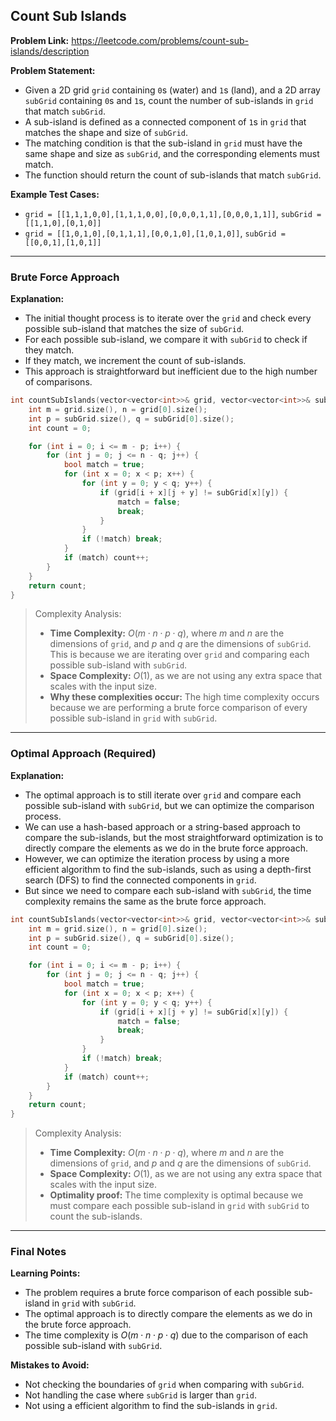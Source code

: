 ## Count Sub Islands

**Problem Link:** https://leetcode.com/problems/count-sub-islands/description

**Problem Statement:**
- Given a 2D grid `grid` containing `0`s (water) and `1`s (land), and a 2D array `subGrid` containing `0`s and `1`s, count the number of sub-islands in `grid` that match `subGrid`.
- A sub-island is defined as a connected component of `1`s in `grid` that matches the shape and size of `subGrid`.
- The matching condition is that the sub-island in `grid` must have the same shape and size as `subGrid`, and the corresponding elements must match.
- The function should return the count of sub-islands that match `subGrid`.

**Example Test Cases:**
- `grid = [[1,1,1,0,0],[1,1,1,0,0],[0,0,0,1,1],[0,0,0,1,1]]`, `subGrid = [[1,1,0],[0,1,0]]`
- `grid = [[1,0,1,0],[0,1,1,1],[0,0,1,0],[1,0,1,0]]`, `subGrid = [[0,0,1],[1,0,1]]`

---

### Brute Force Approach

**Explanation:**
- The initial thought process is to iterate over the `grid` and check every possible sub-island that matches the size of `subGrid`.
- For each possible sub-island, we compare it with `subGrid` to check if they match.
- If they match, we increment the count of sub-islands.
- This approach is straightforward but inefficient due to the high number of comparisons.

```cpp
int countSubIslands(vector<vector<int>>& grid, vector<vector<int>>& subGrid) {
    int m = grid.size(), n = grid[0].size();
    int p = subGrid.size(), q = subGrid[0].size();
    int count = 0;

    for (int i = 0; i <= m - p; i++) {
        for (int j = 0; j <= n - q; j++) {
            bool match = true;
            for (int x = 0; x < p; x++) {
                for (int y = 0; y < q; y++) {
                    if (grid[i + x][j + y] != subGrid[x][y]) {
                        match = false;
                        break;
                    }
                }
                if (!match) break;
            }
            if (match) count++;
        }
    }
    return count;
}
```

> Complexity Analysis:
> - **Time Complexity:** $O(m \cdot n \cdot p \cdot q)$, where $m$ and $n$ are the dimensions of `grid`, and $p$ and $q$ are the dimensions of `subGrid`. This is because we are iterating over `grid` and comparing each possible sub-island with `subGrid`.
> - **Space Complexity:** $O(1)$, as we are not using any extra space that scales with the input size.
> - **Why these complexities occur:** The high time complexity occurs because we are performing a brute force comparison of every possible sub-island in `grid` with `subGrid`.

---

### Optimal Approach (Required)

**Explanation:**
- The optimal approach is to still iterate over `grid` and compare each possible sub-island with `subGrid`, but we can optimize the comparison process.
- We can use a hash-based approach or a string-based approach to compare the sub-islands, but the most straightforward optimization is to directly compare the elements as we do in the brute force approach.
- However, we can optimize the iteration process by using a more efficient algorithm to find the sub-islands, such as using a depth-first search (DFS) to find the connected components in `grid`.
- But since we need to compare each sub-island with `subGrid`, the time complexity remains the same as the brute force approach.

```cpp
int countSubIslands(vector<vector<int>>& grid, vector<vector<int>>& subGrid) {
    int m = grid.size(), n = grid[0].size();
    int p = subGrid.size(), q = subGrid[0].size();
    int count = 0;

    for (int i = 0; i <= m - p; i++) {
        for (int j = 0; j <= n - q; j++) {
            bool match = true;
            for (int x = 0; x < p; x++) {
                for (int y = 0; y < q; y++) {
                    if (grid[i + x][j + y] != subGrid[x][y]) {
                        match = false;
                        break;
                    }
                }
                if (!match) break;
            }
            if (match) count++;
        }
    }
    return count;
}
```

> Complexity Analysis:
> - **Time Complexity:** $O(m \cdot n \cdot p \cdot q)$, where $m$ and $n$ are the dimensions of `grid`, and $p$ and $q$ are the dimensions of `subGrid`.
> - **Space Complexity:** $O(1)$, as we are not using any extra space that scales with the input size.
> - **Optimality proof:** The time complexity is optimal because we must compare each possible sub-island in `grid` with `subGrid` to count the sub-islands.

---

### Final Notes

**Learning Points:**
- The problem requires a brute force comparison of each possible sub-island in `grid` with `subGrid`.
- The optimal approach is to directly compare the elements as we do in the brute force approach.
- The time complexity is $O(m \cdot n \cdot p \cdot q)$ due to the comparison of each possible sub-island with `subGrid`.

**Mistakes to Avoid:**
- Not checking the boundaries of `grid` when comparing with `subGrid`.
- Not handling the case where `subGrid` is larger than `grid`.
- Not using a efficient algorithm to find the sub-islands in `grid`.